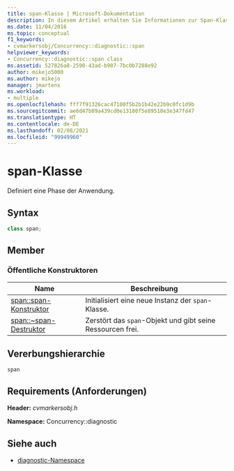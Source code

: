 ```yaml
---
title: span-Klasse | Microsoft-Dokumentation
description: In diesem Artikel erhalten Sie Informationen zur Span-Klasse, und Sie erfahren, wie damit eine Phase der Anwendung definiert werden kann. Außerdem lernen Sie die öffentlichen Konstruktoren der Span-Klasse und die Vererbungshierarchie kennen.
ms.date: 11/04/2016
ms.topic: conceptual
f1_keywords:
- cvmarkersobj/Concurrency::diagnostic::span
helpviewer_keywords:
- Concurrency::diagnostic::span class
ms.assetid: 527826a8-2590-43ad-b907-7bc0b7288e92
author: mikejo5000
ms.author: mikejo
manager: jmartens
ms.workload:
- multiple
ms.openlocfilehash: fff7f91326cac47100f5b2b1b42e22b9c0fc1d9b
ms.sourcegitcommit: ae6d47b09a439cd0e13180f5e89510e3e347fd47
ms.translationtype: HT
ms.contentlocale: de-DE
ms.lasthandoff: 02/08/2021
ms.locfileid: "99949960"
---
```

# <a name="span-class"></a>span-Klasse
Definiert eine Phase der Anwendung.

## <a name="syntax"></a>Syntax

```cpp
class span;
```

## <a name="members"></a>Member

### <a name="public-constructors"></a>Öffentliche Konstruktoren

|Name|Beschreibung|
|----------|-----------------|
|[span::span-Konstruktor](../profiling/span-span-constructor.md)|Initialisiert eine neue Instanz der `span`-Klasse.|
|[span::~span-Destruktor](../profiling/span-tilde-span-destructor.md)|Zerstört das `span`-Objekt und gibt seine Ressourcen frei.|

## <a name="inheritance-hierarchy"></a>Vererbungshierarchie
 `span`

## <a name="requirements"></a>Requirements (Anforderungen)
 **Header:** *cvmarkersobj.h*

 **Namespace:** Concurrency::diagnostic

## <a name="see-also"></a>Siehe auch
- [diagnostic-Namespace](../profiling/diagnostic-namespace.md)